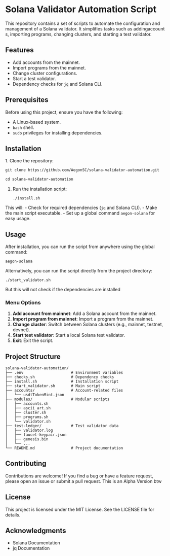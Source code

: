 # Solana Validator Automation Script

This repository contains a set of scripts to automate the configuration and management of a Solana validator. It simplifies tasks such as addingaccounts, importing programs, changing clusters, and starting a test validator.

## Features

- Add accounts from the mainnet.
- Import programs from the mainnet.
- Change cluster configurations.
- Start a test validator.
- Dependency checks for `jq` and Solana CLI.

## Prerequisites

Before using this project, ensure you have the following:

- A Linux-based system.
- `bash` shell.
- `sudo` privileges for installing dependencies.

## Installation

1. Clone the repository:

````bash
git clone https://github.com/AegonSC/solana-validator-automation.git

cd solana-validator-automation
````

1. Run the installation script:
    
    ``./install.sh``
    
This will:
    - Check for required dependencies (`jq` and Solana CLI).
    - Make the main script executable.
    - Set up a global command `aegon-solana` for easy usage.

## **Usage**

After installation, you can run the script from anywhere using the global command:

````aegon-solana````

Alternatively, you can run the script directly from the project directory:

````./start_validator.sh````

But this will not check if the dependencies are installed

### Menu Options

1. **Add account from mainnet**: Add a Solana account from the mainnet.
2. **Import program from mainnet**: Import a program from the mainnet.
3. **Change cluster**: Switch between Solana clusters (e.g., mainnet, testnet, devnet).
4. **Start test validator**: Start a local Solana test validator.
5. **Exit**: Exit the script.

## **Project Structure**
````
solana-validator-automation/
├── .env                     # Environment variables
├── checks.sh                # Dependency checks
├── install.sh               # Installation script
├── start_validator.sh       # Main script
├── accounts/                # Account-related files
│   └── usdtTokenMint.json
├── modules/                 # Modular scripts
│   ├── accounts.sh
│   ├── ascii_art.sh
│   ├── cluster.sh
│   ├── programs.sh
│   └── validator.sh
├── test-ledger/             # Test validator data
│   ├── validator.log
│   ├── faucet-keypair.json
│   ├── genesis.bin
│   └── ...
└── README.md                # Project documentation
````
## **Contributing**

Contributions are welcome! If you find a bug or have a feature request, please open an issue or submit a pull request. This is an Alpha Version btw

## **License**
This project is licensed under the MIT License. See the LICENSE file for details.

## **Acknowledgments**
- Solana Documentation
- jq Documentation
